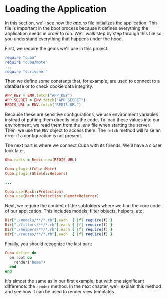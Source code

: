 Loading the Application
=======================

In this section, we'll see how the *app.rb* file initializes the
application. This file is important in the boot process because it
defines everything the application needs in order to run. We'll walk
step by step through this file so you understand everything that happens
under the hood.

First, we require the gems we'll use in this project.

```ruby
require "cuba"
require "cuba/mote"
...
require "scrivener"
```

Then we define some constants that, for example, are used to connect to a
database or to check cookie data integrity.

```ruby
APP_KEY = ENV.fetch("APP_KEY")
APP_SECRET = ENV.fetch("APP_SECRET")
REDIS_URL = ENV.fetch("REDIS_URL")
```

Because these are sensitive configurations, we use environment variables
instead of putting them directly into the code. To load these values into
our environment, we read them from the *.env* file when starting the
server. Then, we use the `ENV` object to access them. The `fetch` method
will raise an error if a configuration is not present.

The next part is where we connect Cuba with its friends. We'll have a
closer look later.

```ruby
Ohm.redis = Redic.new(REDIS_URL)

Cuba.plugin(Cuba::Mote)
Cuba.plugin(Shield::Helpers)

...

Cuba.use(Rack::Protection)
Cuba.use(Rack::Protection::RemoteReferrer)
```

Next, we require the content of the subfolders where we find the core code
of our application. This includes models, filter objects, helpers, etc.

```ruby
Dir["./models/**/*.rb"].each  { |f| require(f) }
Dir["./filters/**/*.rb"].each { |f| require(f) }
Dir["./helpers/**/*.rb"].each { |f| require(f) }
Dir["./routes/**/*.rb"].each  { |f| require(f) }
```

Finally, you should recognize the last part:

```ruby
Cuba.define do
  on root do
    render("home")
  end
end
```

It's almost the same as in our first example, but with one significant
difference: the `render` method. In the next chapter, we'll explain this
method and see how it can be used to render view templates.
